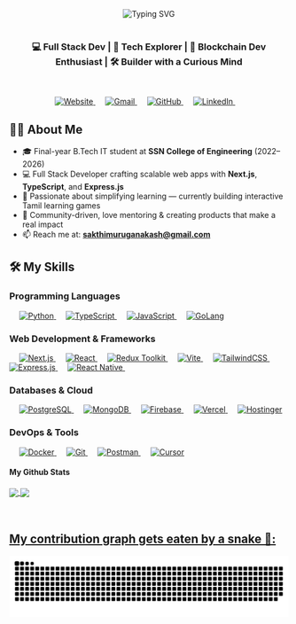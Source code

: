 <be>
<div align="center">
  <img src="https://readme-typing-svg.herokuapp.com?font=JetBrains+Mono&size=28&duration=2500&pause=800&color=00FFD1&center=true&vCenter=true&width=750&height=60&lines=Hey+%F0%9F%91%8B%2C+I'm+Akash+Sakthimurugan!;Passionate+Developer+%F0%9F%92%BB;Turning+Ideas+Into+Reality+with+Code+%E2%9C%A8;Let's+Build+Something+Awesome+Together!+%F0%9F%92%A1" alt="Typing SVG" /> 
</div>

<br/>
<h3 align="center">💻 Full Stack Dev | 🚀 Tech Explorer | 🔗 Blockchain Dev Enthusiast | 🛠️ Builder with a Curious Mind</h3>

<br/>

<p align="center">
  <a href="https://dev-akash.vercel.app/" target="_blank">
    <img src="https://img.shields.io/badge/Portfolio-000000?style=for-the-badge&logo=About.me&logoColor=white&color=071A2C" alt="Website"/>
  </a>
  &emsp;
  <a href="mailto:sakthimuruganakash@gmail.com" target="_blank">
    <img src="https://img.shields.io/badge/Gmail-D14836?style=for-the-badge&logo=gmail&logoColor=white&color=071A2C" alt="Gmail"/>
  </a>
  &emsp;
  <a href="https://github.com/akash768145s" target="_blank">
    <img src="https://img.shields.io/badge/GitHub-100000?style=for-the-badge&logo=github&logoColor=white&color=071A2C" alt="GitHub"/>
  </a>
  &emsp;
  <a href="https://www.linkedin.com/in/akash-sakthimurugan-352b26236/" target="_blank">
    <img src="https://img.shields.io/badge/LinkedIn-0077B5?style=for-the-badge&logo=linkedin&logoColor=white&color=071A2C" alt="LinkedIn"/>
  </a>
  &emsp;
 <!--- <a href="https://instagram.com/akash__2705s" target="_blank">
    <img src="https://img.shields.io/badge/Instagram-E4405F?style=for-the-badge&logo=instagram&logoColor=white&color=071A2C" alt="Instagram"/>
  </a>
</p>--->

<br>

## 🙋‍♂️ About Me
- 🎓 Final-year B.Tech IT student at **SSN College of Engineering** (2022–2026)
- 💻 Full Stack Developer crafting scalable web apps with **Next.js**, **TypeScript**, and **Express.js**
- 🧠 Passionate about simplifying learning — currently building interactive Tamil learning games  
- 🤝 Community-driven, love mentoring & creating products that make a real impact  
- 📫 Reach me at: **sakthimuruganakash@gmail.com**

<be>

## 🛠️ My Skills

### Programming Languages
<p align="left"> 
  &emsp;
  <a href="https://www.python.org" target="_blank"> 
    <img alt="Python" src="https://img.shields.io/badge/Python-%2314354C.svg?logo=python&logoColor=white">
  </a>
  &emsp;
  <a href="https://www.typescriptlang.org/" target="_blank"> 
    <img alt="TypeScript" src="https://img.shields.io/badge/TypeScript-%23007ACC.svg?logo=typescript&logoColor=white">
  </a>
  &emsp;
  <a href="https://developer.mozilla.org/en-US/docs/Web/JavaScript" target="_blank"> 
    <img alt="JavaScript" src="https://img.shields.io/badge/JavaScript-%23F7DF1E.svg?logo=javascript&logoColor=black">
  </a>
  &emsp;
    <a href="https://golang.org/" target="_blank"> 
    <img alt="GoLang" src="https://img.shields.io/badge/Go-00ADD8?logo=go&logoColor=white">
  </a>
</p>

### Web Development & Frameworks
<p align="left">
  &emsp;
  <a href="https://nextjs.org/" target="_blank">
    <img alt="Next.js" src="https://img.shields.io/badge/Next.js-000000?logo=next.js&logoColor=white">
  </a>
  &emsp;

  <a href="https://reactjs.org/" target="_blank">
    <img alt="React" src="https://img.shields.io/badge/React-%2320232a.svg?logo=react&logoColor=%2361DAFB">
  </a>
  &emsp;
    <a href="https://redux-toolkit.js.org/" target="_blank">
    <img alt="Redux Toolkit" src="https://img.shields.io/badge/Redux_Toolkit-593D88.svg?logo=redux&logoColor=white">
  </a>
  &emsp;
  <a href="https://vitejs.dev/" target="_blank">
    <img alt="Vite" src="https://img.shields.io/badge/Vite-646CFF.svg?logo=vite&logoColor=white">
  </a>
  &emsp;
  <a href="https://tailwindcss.com/" target="_blank">
    <img alt="TailwindCSS" src="https://img.shields.io/badge/TailwindCSS-06B6D4.svg?logo=tailwindcss&logoColor=white">
  </a>
  &emsp;
  <a href="https://expressjs.com/" target="_blank">
    <img alt="Express.js" src="https://img.shields.io/badge/Express.js-%23404d59.svg?logo=express&logoColor=white">
  </a>
  &emsp;
  <a href="https://reactnative.dev/" target="_blank">
    <img alt="React Native" src="https://img.shields.io/badge/React_Native-61DAFB.svg?logo=react&logoColor=black">
  </a>
  &emsp;
</p>

<!---### Blockchain Development
<p align="left">
  &emsp;
  <a href="https://hardhat.org/" target="_blank">
    <img alt="Hardhat" src="https://img.shields.io/badge/Hardhat-181717?logo=hardhat&logoColor=white">
  </a>
  &emsp;
  <a href="https://docs.ethers.org/" target="_blank">
    <img alt="Ethers.js" src="https://img.shields.io/badge/Ethers.js-663399?logo=ethers&logoColor=white">
  </a>
  &emsp;
  <a href="https://soliditylang.org/" target="_blank">
    <img alt="Solidity" src="https://img.shields.io/badge/Solidity-363636?logo=solidity&logoColor=white">
  </a>
  &emsp;
  <a href="https://ipfs.tech/" target="_blank">
    <img alt="IPFS" src="https://img.shields.io/badge/IPFS-65C2CB?logo=ipfs&logoColor=white">
  </a>
</p>
--->
### Databases & Cloud
<p align="left">
    &emsp;
   <a href="https://www.postgresql.org/" target="_blank">
    <img alt="PostgreSQL" src="https://img.shields.io/badge/PostgreSQL-%232F2F2F.svg?logo=postgresql&logoColor=white">
  </a>
  &emsp;
  <a href="https://www.mongodb.com/" target="_blank">
    <img alt="MongoDB" src="https://img.shields.io/badge/MongoDB-%234ea94b.svg?logo=mongodb&logoColor=white">
  </a>
  &emsp;
  <a href="https://firebase.google.com/" target="_blank">
    <img alt="Firebase" src="https://img.shields.io/badge/Firebase-%23FFCA28.svg?logo=firebase&logoColor=black">
  </a>
  &emsp;

  <a href="https://vercel.com/" target="_blank">
    <img alt="Vercel" src="https://img.shields.io/badge/Vercel-000000.svg?logo=vercel&logoColor=white">
  </a>
  &emsp;
  <a href="https://www.hostinger.com/" target="_blank">
    <img alt="Hostinger" src="https://img.shields.io/badge/Hostinger-673DE6?logo=hostinger&logoColor=white">
  </a>
</p>

### DevOps & Tools
<p align="left">
  &emsp;
  <a href="https://www.docker.com/" target="_blank">
    <img alt="Docker" src="https://img.shields.io/badge/Docker-2496ED?logo=docker&logoColor=white">
  </a>
  &emsp;
  <a href="https://git-scm.com/" target="_blank">
    <img alt="Git" src="https://img.shields.io/badge/Git-%23F05033.svg?logo=git&logoColor=white">
  </a>
  &emsp;
  <a href="https://www.postman.com/" target="_blank">
    <img alt="Postman" src="https://img.shields.io/badge/Postman-FF6C37?logo=postman&logoColor=white">
  </a>
  &emsp;
<a href="https://www.cursor.so/" target="_blank">
  <img alt="Cursor" src="https://img.shields.io/badge/Cursor-000000.svg?logo=visual-studio-code&logoColor=white">
</a>



</p>



####  My Github Stats
 <div>
  <a href="https://github.com/akash768145s">
   <img align="center" height="170" src="https://github-readme-stats.vercel.app/api/top-langs/?username=akash768145s&layout=compact&langs_count=16&theme=github_dark"/>
  <img align="center" src="https://github-readme-stats.vercel.app/api?username=akash768145s&show_icons=true&theme=github_dark&include_all_commits=true&count_private=true&hide=issues"/>
</div>
<br>
<br>

## My contribution graph gets eaten by a snake 🐍:
<picture>
  <source media="(prefers-color-scheme: dark)" srcset="https://raw.githubusercontent.com/akash768145s/akash768145s/output/github-snake-dark.svg" />
  <source media="(prefers-color-scheme: light)" srcset="https://raw.githubusercontent.com/akash768145s/akash768145s/output/github-snake.svg" />
  <img alt="github-snake" src="https://raw.githubusercontent.com/akash768145s/akash768145s/output/github-snake.svg" />
</picture>
